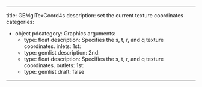 
---
title: GEMglTexCoord4s
description: set the current texture coordinates
categories:
  - object
pdcategory: Graphics
arguments:
    - type: float
      description: Specifies the s, t, r, and q texture coordinates.
inlets:
  1st:
    - type: gemlist
      description:
  2nd:
    - type: float
      description: Specifies the s, t, r, and q texture coordinates.
outlets:
  1st:
    - type: gemlist
draft: false
---

